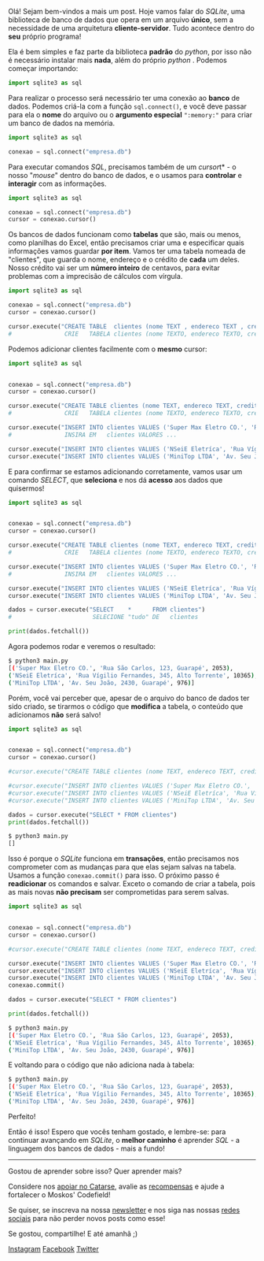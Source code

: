 Olá! Sejam bem-vindos a mais um post. Hoje vamos falar do *SQLite*, uma biblioteca de
banco de dados que opera em um arquivo **único**, sem a necessidade de uma
arquitetura **cliente-servidor**. Tudo acontece dentro do **seu** próprio programa!

Ela é bem simples e faz parte da biblioteca **padrão** do *python*, por isso não é
necessário instalar mais **nada**, além do próprio *python* . Podemos começar
importando:

```python
import sqlite3 as sql
```

Para realizar o processo será necessário ter uma conexão ao **banco** de dados. Podemos criá-la com a função
`sql.connect()`, e você deve passar para ela o **nome** do arquivo ou o **argumento
especial** `":memory:"` para criar um banco de dados na memória.

```python
import sqlite3 as sql

conexao = sql.connect("empresa.db")
```

Para executar comandos *SQL*, precisamos também de um *cursor*t* - o nosso "*mouse*" dentro do banco de dados, e o usamos para **controlar** e **interagir** com as informações.

```python
import sqlite3 as sql

conexao = sql.connect("empresa.db")
cursor = conexao.cursor()
```

Os bancos de dados funcionam como **tabelas** que são, mais ou menos, como planilhas
do Excel, então precisamos criar uma e especificar quais informações vamos guardar
**por item**. Vamos ter uma tabela nomeada de "clientes", que guarda o nome, endereço e o
crédito de **cada** um deles. Nosso crédito vai ser um **número inteiro** de centavos,
para evitar problemas com a imprecisão de cálculos com vírgula.

```python
import sqlite3 as sql

conexao = sql.connect("empresa.db")
cursor = conexao.cursor()

cursor.execute("CREATE TABLE  clientes (nome TEXT , endereco TEXT , credito INTEGER)")
#               CRIE   TABELA clientes (nome TEXTO, endereco TEXTO, credito INTEIRO)
```

Podemos adicionar clientes facilmente com o **mesmo** cursor:

```python
import sqlite3 as sql


conexao = sql.connect("empresa.db")
cursor = conexao.cursor()

cursor.execute("CREATE TABLE clientes (nome TEXT, endereco TEXT, credito INTEGER)")
#               CRIE   TABELA clientes (nome TEXTO, endereco TEXTO, credito INTEIRO)

cursor.execute("INSERT INTO clientes VALUES ('Super Max Eletro CO.', 'Rua São Carlos, 123, Guarapé', 2053)")
#               INSIRA EM   clientes VALORES ...

cursor.execute("INSERT INTO clientes VALUES ('NSeiE Eletríca', 'Rua Vígilio Fernandes, 345, Alto Torrente', 10365)")
cursor.execute("INSERT INTO clientes VALUES ('MiniTop LTDA', 'Av. Seu João, 2430, Guarapé', 976)")
```

E para confirmar se estamos adicionando corretamente, vamos usar um comando
*SELECT*, que **seleciona** e nos dá **acesso** aos dados que quisermos!

```python
import sqlite3 as sql


conexao = sql.connect("empresa.db")
cursor = conexao.cursor()

cursor.execute("CREATE TABLE clientes (nome TEXT, endereco TEXT, credito INTEGER)")
#               CRIE   TABELA clientes (nome TEXTO, endereco TEXTO, credito INTEIRO)

cursor.execute("INSERT INTO clientes VALUES ('Super Max Eletro CO.', 'Rua São Carlos, 123, Guarapé', 2053)")
#               INSIRA EM   clientes VALORES ...

cursor.execute("INSERT INTO clientes VALUES ('NSeiE Eletríca', 'Rua Vígilio Fernandes, 345, Alto Torrente', 10365)")
cursor.execute("INSERT INTO clientes VALUES ('MiniTop LTDA', 'Av. Seu João, 2430, Guarapé', 976)")

dados = cursor.execute("SELECT    *      FROM clientes")
#                       SELECIONE "tudo" DE   clientes

print(dados.fetchall())
```

Agora podemos rodar e veremos o resultado:

```bash
$ python3 main.py
[('Super Max Eletro CO.', 'Rua São Carlos, 123, Guarapé', 2053),
('NSeiE Eletríca', 'Rua Vígilio Fernandes, 345, Alto Torrente', 10365),
('MiniTop LTDA', 'Av. Seu João, 2430, Guarapé', 976)]
```

Porém, você vai perceber que, apesar de o arquivo do banco de dados ter sido
criado, se tirarmos o código que **modifica** a tabela, o conteúdo que adicionamos
**não** será salvo!

```python
import sqlite3 as sql


conexao = sql.connect("empresa.db")
cursor = conexao.cursor()

#cursor.execute("CREATE TABLE clientes (nome TEXT, endereco TEXT, credito INTEGER)")

#cursor.execute("INSERT INTO clientes VALUES ('Super Max Eletro CO.', 'Rua São Carlos, 123, Guarapé', 2053)")
#cursor.execute("INSERT INTO clientes VALUES ('NSeiE Eletríca', 'Rua Vígilio Fernandes, 345, Alto Torrente', 10365)")
#cursor.execute("INSERT INTO clientes VALUES ('MiniTop LTDA', 'Av. Seu João, 2430, Guarapé', 976)")

dados = cursor.execute("SELECT * FROM clientes")
print(dados.fetchall())
```

```bash
$ python3 main.py
[]
```

Isso é porque o *SQLite* funciona em **transações**, então precisamos nos comprometer
com as mudanças para que elas sejam salvas na tabela. Usamos a função
`conexao.commit()` para isso. O próximo passo é **readicionar** os comandos e salvar.
Exceto o comando de criar a tabela, pois as mais novas **não precisam** ser
comprometidas para serem salvas.

```python
import sqlite3 as sql


conexao = sql.connect("empresa.db")
cursor = conexao.cursor()

#cursor.execute("CREATE TABLE clientes (nome TEXT, endereco TEXT, credito INTEGER)")

cursor.execute("INSERT INTO clientes VALUES ('Super Max Eletro CO.', 'Rua São Carlos, 123, Guarapé', 2053)")
cursor.execute("INSERT INTO clientes VALUES ('NSeiE Eletríca', 'Rua Vígilio Fernandes, 345, Alto Torrente', 10365)")
cursor.execute("INSERT INTO clientes VALUES ('MiniTop LTDA', 'Av. Seu João, 2430, Guarapé', 976)")
conexao.commit()

dados = cursor.execute("SELECT * FROM clientes")

print(dados.fetchall())

```

```bash
$ python3 main.py
[('Super Max Eletro CO.', 'Rua São Carlos, 123, Guarapé', 2053),
('NSeiE Eletríca', 'Rua Vígilio Fernandes, 345, Alto Torrente', 10365),
('MiniTop LTDA', 'Av. Seu João, 2430, Guarapé', 976)]
```

E voltando para o código que não adiciona nada à tabela:

```bash
$ python3 main.py
[('Super Max Eletro CO.', 'Rua São Carlos, 123, Guarapé', 2053),
('NSeiE Eletríca', 'Rua Vígilio Fernandes, 345, Alto Torrente', 10365),
('MiniTop LTDA', 'Av. Seu João, 2430, Guarapé', 976)]
```

Perfeito!

Então é isso! Espero que vocês tenham gostado, e lembre-se: para continuar
avançando em *SQLite*, o **melhor caminho** é aprender *SQL* - a linguagem dos bancos de
dados - mais a fundo!

---

Gostou de aprender sobre isso? Quer aprender mais? 

Considere nos [apoiar no Catarse](https://www.catarse.me/moskoscode), avalie as [recompensas](https://www.catarse.me/moskoscode) e ajude a fortalecer o Moskos' Codefield!

Se quiser, se inscreva na nossa [newsletter](https://moskoscode.com/newsletter) e nos siga nas nossas [redes sociais](https://linktr.ee/moskoscode) para não perder novos posts como esse!

Se gostou, compartilhe! E até amanhã ;)

[Instagram](https://www.instagram.com/moskoscode)
[Facebook](https://www.facebook.com/moskoscode)
[Twitter](https://www.twitter.com/moskoscode)
